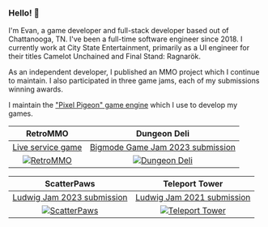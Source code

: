 ### Hello! 👋

I'm Evan, a game developer and full-stack developer based out of Chattanooga, TN. I've been a full-time software engineer since 2018. I currently work at City State Entertainment, primarily as a UI engineer for their titles Camelot Unchained and Final Stand: Ragnarök.

As an independent developer, I published an MMO project which I continue to maintain. I also participated in three game jams, each of my submissions winning awards.

I maintain the ["Pixel Pigeon" game engine](https://github.com/evannorton/pixel-pigeon) which I use to develop my games.

RetroMMO | Dungeon Deli
:-------------------------:|:-------------------------:
| [Live service game](https://retro-mmo.com) | [Bigmode Game Jam 2023 submission](https://itch.io/jam/bigmode-2023/rate/2421852)
| [![RetroMMO](https://img.itch.zone/aW1nLzcyMzU1ODUucG5n/315x250%23c/Ciyyjl.png)](https://retro-mmo.com/play) | [![Dungeon Deli](https://img.itch.zone/aW1nLzE0MzMzNjI1LnBuZw==/315x250%23c/A2C2Xu.png)](https://retro-mmo.com/play)

ScatterPaws | Teleport Tower
:-------------------------:|:-------------------------:
| [Ludwig Jam 2023 submission](https://itch.io/jam/ludwig-2023/rate/1941466) | [Ludwig Jam 2021 submission](https://itch.io/jam/ludwig-2021/rate/1250346)
| [![ScatterPaws](https://img.itch.zone/aW1nLzExNDI5MTYyLnBuZw==/315x250%23c/yeGszs.png)](https://retrommo.itch.io/scatterpaws) | [![Teleport Tower](https://img.itch.zone/aW1nLzcyODYyOTkucG5n/315x250%23c/58pusG.png)](https://retrommo.itch.io/teleport-tower)
